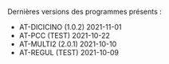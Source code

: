 Dernières versions des programmes présents :
- AT-DICICINO (1.0.2) 2021-11-01
- AT-PCC (TEST) 2021-10-22
- AT-MULTI2 (2.0.1) 2021-10-10
- AT-REGUL (TEST) 2021-10-09



